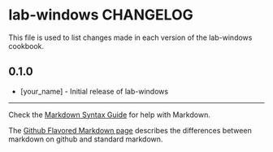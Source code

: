 # lab-windows CHANGELOG

This file is used to list changes made in each version of the lab-windows cookbook.

## 0.1.0
- [your_name] - Initial release of lab-windows

- - -
Check the [Markdown Syntax Guide](http://daringfireball.net/projects/markdown/syntax) for help with Markdown.

The [Github Flavored Markdown page](http://github.github.com/github-flavored-markdown/) describes the differences between markdown on github and standard markdown.
